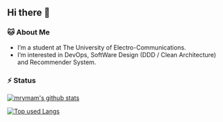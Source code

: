 ## Hi there 👋

###  🐱 About Me 
- I’m a student at The University of Electro-Communications.
- I’m interested in DevOps, SoftWare Design (DDD / Clean Architecture) and Recommender System.


### ⚡ Status 

<!-- リポジトリステータス -->
[![mrymam's github stats](https://github-readme-stats.vercel.app/api?username=mrymam&hide=contribs&count_private=true&show_icons=true&theme=tokyonight)](https://github.com/mrymam/)

<!-- ソースコード統計 -->
[![Top used Langs](https://github-readme-stats.vercel.app/api/top-langs/?username=mrymam&layout=compact&theme=tokyonight)](https://github.com/mrymam/)


<!--
これからいいレポジトリにします
[![Readme Card](https://github-readme-stats.vercel.app/api/pin/?username=mrymam&repo=morning_compe_serverless_server)](https://github.com/mrymam/morning_compe_serverless_server)

<!--
**mrymam/mrymam** is a ✨ _special_ ✨ repository because its `README.md` (this file) appears on your GitHub profile.

Here are some ideas to get you started:

- 🔭 I’m currently working on ...
- 🌱 I’m currently learning ...
- 👯 I’m looking to collaborate on ...
- 🤔 I’m looking for help with ...
- 💬 Ask me about ...
- 📫 How to reach me: ...
- 😄 Pronouns: ...
- ⚡ Fun fact: ...
-->
